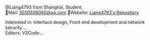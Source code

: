 @Liang4793 from Shanghai, Student.  
📩Mail: <3500506060@qq.com> 🔗Website: [Liang4793's Repository](https://liang4793.github.io/)

Interested in: Interface design, Front end development and network security....  
Editors: VSCode...  

<!---
Yang2008-py/Yang2008-py is a ✨ special ✨ repository because its `README.md` (this file) appears on your GitHub profile.
You can click the Preview link to take a look at your changes.
--->
